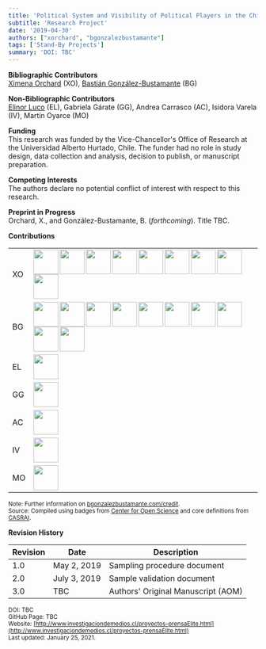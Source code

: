 ```yaml
---
title: 'Political System and Visibility of Political Players in the Chilean Elite Press'
subtitle: 'Research Project'
date: '2019-04-30'
authors: ["xorchard", "bgonzalezbustamante"]
tags: ['Stand-By Projects']
summary: 'DOI: TBC'
---
```


**Bibliographic Contributors** <br />
[Ximena Orchard](../../authors/xorchard) (XO), [Bastián González-Bustamante](../../) (BG)

**Non-Bibliographic Contributors** <br />
[Elinor Luco](../../authors/eluco) (EL), Gabriela Gárate (GG), Andrea Carrasco (AC), Isidora Varela (IV), Martín Oyarce (MO)

**Funding** <br />
This research was funded by the Vice-Chancellor's Office of Research at the Universidad Alberto Hurtado, Chile. The funder had no role in study design, data collection and analysis, decision to publish, or manuscript preparation.

**Competing Interests** <br />
The authors declare no potential conflict of interest with respect to this research.

**Preprint in Progress** <br />
Orchard, X., and González-Bustamante, B. (*forthcoming*). Title TBC. <br />

**Contributions**

| | |
|---|---|
| XO | [<img src="../../credit/conceptualization.png" align="left" width="50" />](../../credit/conceptualization.png) [<img src="../../credit/data_curation.png" align="left" width="50" />](../../credit/data_curation.png) [<img src="../../credit/funding_acquisition.png" align="left" width="50" />](../../credit/funding_acquisition.png) [<img src="../../credit/methodology.png" align="left" width="50" />](../../credit/methodology.png) [<img src="../../credit/project_administration.png" align="left" width="50" />](../../credit/project_administration.png) [<img src="../../credit/resources.png" align="left" width="50" />](../../credit/resources.png) [<img src="../../credit/supervision.png" align="left" width="50" />](../../credit/supervision.png) [<img src="../../credit/writing_initial_draft.png" align="left" width="50" />](../../credit/writing_initial_draft.png) [<img src="../../credit/writing_review.png" align="left" width="50" />](../../credit/writing_review.png) |
| BG | [<img src="../../credit/conceptualization.png" align="left" width="50" />](../../credit/conceptualization.png) [<img src="../../credit/data_curation.png" align="left" width="50" />](../../credit/data_curation.png) [<img src="../../credit/formal_analysis.png" align="left" width="50" />](../../credit/formal_analysis.png) [<img src="../../credit/methodology.png" align="left" width="50" />](../../credit/methodology.png) [<img src="../../credit/resources.png" align="left" width="50" />](../../credit/resources.png) [<img src="../../credit/computation.png" align="left" width="50" />](../../credit/computation.png) [<img src="../../credit/testing.png" align="left" width="50" />](../../credit/testing.png) [<img src="../../credit/data_visualization.png" align="left" width="50" />](../../credit/data_visualization.png) [<img src="../../credit/writing_initial_draft.png" align="left" width="50" />](../../credit/writing_initial_draft.png) [<img src="../../credit/writing_review.png" align="left" width="50" />](../../credit/writing_review.png) |
| EL | [<img src="../../credit/investigation.png" align="left" width="50" />](../../credit/investigation.png) |
| GG | [<img src="../../credit/investigation.png" align="left" width="50" />](../../credit/investigation.png) |
| AC | [<img src="../../credit/investigation.png" align="left" width="50" />](../../credit/investigation.png) |
| IV | [<img src="../../credit/investigation.png" align="left" width="50" />](../../credit/investigation.png) |
| MO | [<img src="../../credit/investigation.png" align="left" width="50" />](../../credit/investigation.png) |

<small>Note: Further information on [bgonzalezbustamante.com/credit](../../credit/).</small><br />
<small>Source: Compiled using badges from [Center for Open Science](https://github.com/CenterForOpenScience/open_research_badges) and core definitions from [CASRAI](https://casrai.org/credit/).</small><br />

**Revision History**

| Revision | Date | Description |
|---|---|---|
| 1.0 | May 2, 2019 | Sampling procedure document |
| 2.0 | July 3, 2019 | Sample validation document |
| 3.0 | TBC | Authors' Original Manuscript (AOM)|

<small>DOI: TBC</small><br />
<small>GitHub Page: TBC</small><br />
<small>Website: [http://www.investigaciondemedios.cl/proyectos-prensaElite.html](http://www.investigaciondemedios.cl/proyectos-prensaElite.html)</small><br />
<small>Last updated: January 25, 2021.</small>
